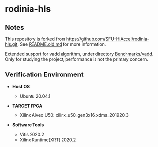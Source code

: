 # rodinia-hls

## Notes 

This repository is forked from https://github.com/SFU-HiAccel/rodinia-hls.git, See [README.old.md](README.old.md) for more information.

Extended support for vadd algorithm, under directory [Benchmarks/vadd](Benchmarks/vadd). Only for studying the project, performance is not the primary concern.

## Verification Environment

+ **Host OS**
  + Ubuntu 20.04.1

+ **TARGET FPGA** 
  + Xilinx Alveo U50: xilinx_u50_gen3x16_xdma_201920_3

+ **Software Tools**
  + Vitis 2020.2
  + Xilinx Runtime(XRT) 2020.2
